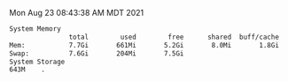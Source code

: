 Mon Aug 23 08:43:38 AM MDT 2021
```bash
System Memory
               total        used        free      shared  buff/cache   available
Mem:           7.7Gi       661Mi       5.2Gi       8.0Mi       1.8Gi       6.7Gi
Swap:          7.6Gi       204Mi       7.5Gi
System Storage
643M	.
```
